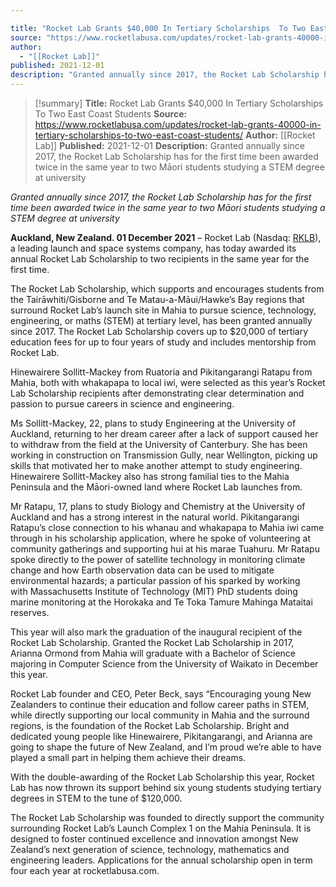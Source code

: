 ```yaml
---

title: "Rocket Lab Grants $40,000 In Tertiary Scholarships  To Two East Coast Students "
source: "https://www.rocketlabusa.com/updates/rocket-lab-grants-40000-in-tertiary-scholarships-to-two-east-coast-students/"
author:
  - "[[Rocket Lab]]"
published: 2021-12-01
description: "Granted annually since 2017, the Rocket Lab Scholarship has for the first time been awarded twice in the same year to two Māori students studying a STEM degree at university"
---
```

>[!summary]
**Title:** Rocket Lab Grants $40,000 In Tertiary Scholarships  To Two East Coast Students 
**Source:** https://www.rocketlabusa.com/updates/rocket-lab-grants-40000-in-tertiary-scholarships-to-two-east-coast-students/
**Author:** [[Rocket Lab]]
**Published:** 2021-12-01
**Description:** Granted annually since 2017, the Rocket Lab Scholarship has for the first time been awarded twice in the same year to two Māori students studying a STEM degree at university

*Granted annually since 2017, the Rocket Lab Scholarship has for the first time been awarded twice in the same year to two Māori students studying a STEM degree at university* 

**Auckland, New Zealand. 01 December 2021** – Rocket Lab (Nasdaq: [RKLB](https://investors.rocketlabusa.com/)), a leading launch and space systems company, has today awarded its annual Rocket Lab Scholarship to two recipients in the same year for the first time.

The Rocket Lab Scholarship, which supports and encourages students from the Tairāwhiti/Gisborne and Te Matau-a-Māui/Hawke’s Bay regions that surround Rocket Lab’s launch site in Mahia to pursue science, technology, engineering, or maths (STEM) at tertiary level, has been granted annually since 2017. The Rocket Lab Scholarship covers up to $20,000 of tertiary education fees for up to four years of study and includes mentorship from Rocket Lab.

Hinewairere Sollitt-Mackey from Ruatoria and Pikitangarangi Ratapu from Mahia, both with whakapapa to local iwi, were selected as this year’s Rocket Lab Scholarship recipients after demonstrating clear determination and passion to pursue careers in science and engineering.

Ms Sollitt-Mackey, 22, plans to study Engineering at the University of Auckland, returning to her dream career after a lack of support caused her to withdraw from the field at the University of Canterbury. She has been working in construction on Transmission Gully, near Wellington, picking up skills that motivated her to make another attempt to study engineering. Hinewairere Sollitt-Mackey also has strong familial ties to the Mahia Peninsula and the Māori-owned land where Rocket Lab launches from.

Mr Ratapu, 17, plans to study Biology and Chemistry at the University of Auckland and has a strong interest in the natural world. Pikitangarangi Ratapu’s close connection to his whanau and whakapapa to Mahia iwi came through in his scholarship application, where he spoke of volunteering at community gatherings and supporting hui at his marae Tuahuru. Mr Ratapu spoke directly to the power of satellite technology in monitoring climate change and how Earth observation data can be used to mitigate environmental hazards; a particular passion of his sparked by working with Massachusetts Institute of Technology (MIT) PhD students doing marine monitoring at the Horokaka and Te Toka Tamure Mahinga Mataitai reserves.

This year will also mark the graduation of the inaugural recipient of the Rocket Lab Scholarship. Granted the Rocket Lab Scholarship in 2017, Arianna Ormond from Mahia will graduate with a Bachelor of Science majoring in Computer Science from the University of Waikato in December this year.

Rocket Lab founder and CEO, Peter Beck, says “Encouraging young New Zealanders to continue their education and follow career paths in STEM, while directly supporting our local community in Mahia and the surround regions, is the foundation of the Rocket Lab Scholarship. Bright and dedicated young people like Hinewairere, Pikitangarangi, and Arianna are going to shape the future of New Zealand, and I’m proud we’re able to have played a small part in helping them achieve their dreams.

With the double-awarding of the Rocket Lab Scholarship this year, Rocket Lab has now thrown its support behind six young students studying tertiary degrees in STEM to the tune of $120,000.

The Rocket Lab Scholarship was founded to directly support the community surrounding Rocket Lab’s Launch Complex 1 on the Mahia Peninsula. It is designed to foster continued excellence and innovation amongst New Zealand’s next generation of science, technology, mathematics and engineering leaders. Applications for the annual scholarship open in term four each year at rocketlabusa.com.